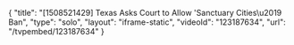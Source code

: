 {
    "title": "[1508521429] Texas Asks Court to Allow 'Sanctuary Cities\u2019 Ban",
    "type": "solo",
    "layout": "iframe-static",
    "videoId": "123187634",
    "url": "\/tvpembed\/123187634"
}